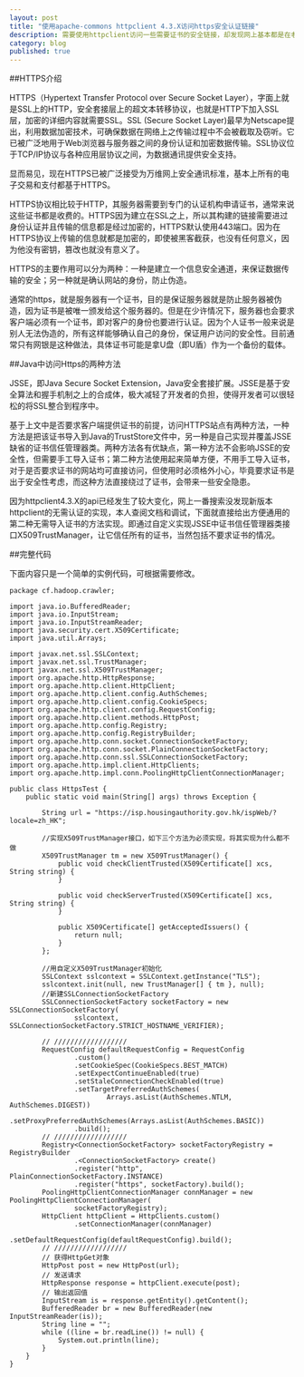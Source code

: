 ```yaml
---
layout: post
title: "使用apache-commons httpclient 4.3.X访问https安全认证链接"
description: 需要使用httpclient访问一些需要证书的安全链接，却发现网上基本都是在老的3.X版本的httpclient上的实现。
category: blog
published: true
---
```


##HTTPS介绍

HTTPS（Hypertext Transfer Protocol over Secure Socket Layer），字面上就是SSL上的HTTP，安全套接层上的超文本转移协议，也就是HTTP下加入SSL层，加密的详细内容就需要SSL。SSL (Secure Socket Layer)最早为Netscape提出，利用数据加密技术，可确保数据在网络上之传输过程中不会被截取及窃听。它已被广泛地用于Web浏览器与服务器之间的身份认证和加密数据传输。SSL协议位于TCP/IP协议与各种应用层协议之间，为数据通讯提供安全支持。

显而易见，现在HTTPS已被广泛接受为万维网上安全通讯标准，基本上所有的电子交易和支付都基于HTTPS。

HTTPS协议相比较于HTTP，其服务器需要到专门的认证机构申请证书，通常来说这些证书都是收费的。HTTPS因为建立在SSL之上，所以其构建的链接需要进过身份认证并且传输的信息都是经过加密的，HTTPS默认使用443端口。因为在HTTPS协议上传输的信息就都是加密的，即使被黑客截获，也没有任何意义，因为他没有密钥，篡改也就没有意义了。

HTTPS的主要作用可以分为两种：一种是建立一个信息安全通道，来保证数据传输的安全；另一种就是确认网站的身份，防止伪造。

通常的https，就是服务器有一个证书，目的是保证服务器就是防止服务器被伪造，因为证书是被唯一颁发给这个服务器的。但是在少许情况下，服务器也会要求客户端必须有一个证书，即对客户的身份也要进行认证。因为个人证书一般来说是别人无法伪造的，所有这样能够确认自己的身份，保证用户访问的安全性。目前通常只有网银是这种做法，具体证书可能是拿U盘（即U盾）作为一个备份的载体。

##Java中访问Https的两种方法

JSSE，即Java Secure Socket Extension，Java安全套接扩展。JSSE是基于安全算法和握手机制之上的合成体，极大减轻了开发者的负担，使得开发者可以很轻松的将SSL整合到程序中。

基于上文中是否要求客户端提供证书的前提，访问HTTPS站点有两种方法，一种方法是把该证书导入到Java的TrustStore文件中，另一种是自己实现并覆盖JSSE缺省的证书信任管理器类。两种方法各有优缺点，第一种方法不会影响JSSE的安全性，但需要手工导入证书；第二种方法使用起来简单方便，不用手工导入证书，对于是否要求证书的网站均可直接访问，但使用时必须格外小心，毕竟要求证书是出于安全性考虑，而这种方法直接绕过了证书，会带来一些安全隐患。

因为httpclient4.3.X的api已经发生了较大变化，网上一番搜索没发现新版本httpclient的无需认证的实现，本人查阅文档和调试，下面就直接给出方便通用的第二种无需导入证书的方法实现。即通过自定义实现JSSE中证书信任管理器类接口X509TrustManager，让它信任所有的证书，当然包括不要求证书的情况。
       
##完整代码

下面内容只是一个简单的实例代码，可根据需要修改。
	
    package cf.hadoop.crawler;

	import java.io.BufferedReader;
	import java.io.InputStream;
	import java.io.InputStreamReader;
	import java.security.cert.X509Certificate;
	import java.util.Arrays;

	import javax.net.ssl.SSLContext;
	import javax.net.ssl.TrustManager;
	import javax.net.ssl.X509TrustManager;
	import org.apache.http.HttpResponse;
	import org.apache.http.client.HttpClient;
	import org.apache.http.client.config.AuthSchemes;
	import org.apache.http.client.config.CookieSpecs;
	import org.apache.http.client.config.RequestConfig;
	import org.apache.http.client.methods.HttpPost;
	import org.apache.http.config.Registry;
	import org.apache.http.config.RegistryBuilder;
	import org.apache.http.conn.socket.ConnectionSocketFactory;
	import org.apache.http.conn.socket.PlainConnectionSocketFactory;
	import org.apache.http.conn.ssl.SSLConnectionSocketFactory;
	import org.apache.http.impl.client.HttpClients;
	import org.apache.http.impl.conn.PoolingHttpClientConnectionManager;

	public class HttpsTest {
		public static void main(String[] args) throws Exception {
		
			String url = "https://isp.housingauthority.gov.hk/ispWeb/?locale=zh_HK";
			
            //实现X509TrustManager接口，如下三个方法为必须实现，将其实现为什么都不做
			X509TrustManager tm = new X509TrustManager() {
				public void checkClientTrusted(X509Certificate[] xcs, String string) {
				}

				public void checkServerTrusted(X509Certificate[] xcs, String string) {
				}

				public X509Certificate[] getAcceptedIssuers() {
					return null;
				}
			};
			
            //用自定义X509TrustManager初始化
			SSLContext sslcontext = SSLContext.getInstance("TLS");
			sslcontext.init(null, new TrustManager[] { tm }, null);
			//新建SSLConnectionSocketFactory
			SSLConnectionSocketFactory socketFactory = new SSLConnectionSocketFactory(
					sslcontext, SSLConnectionSocketFactory.STRICT_HOSTNAME_VERIFIER);

			// //////////////////
			RequestConfig defaultRequestConfig = RequestConfig
					.custom()
					.setCookieSpec(CookieSpecs.BEST_MATCH)
					.setExpectContinueEnabled(true)
					.setStaleConnectionCheckEnabled(true)
					.setTargetPreferredAuthSchemes(
							Arrays.asList(AuthSchemes.NTLM, AuthSchemes.DIGEST))
					.setProxyPreferredAuthSchemes(Arrays.asList(AuthSchemes.BASIC))
					.build();
			// //////////////////
			Registry<ConnectionSocketFactory> socketFactoryRegistry = RegistryBuilder
					.<ConnectionSocketFactory> create()
					.register("http", PlainConnectionSocketFactory.INSTANCE)
					.register("https", socketFactory).build();
			PoolingHttpClientConnectionManager connManager = new PoolingHttpClientConnectionManager(
					socketFactoryRegistry);
			HttpClient httpClient = HttpClients.custom()
					.setConnectionManager(connManager)
					.setDefaultRequestConfig(defaultRequestConfig).build();
			// //////////////////
			// 获得HttpGet对象
			HttpPost post = new HttpPost(url);
			// 发送请求
			HttpResponse response = httpClient.execute(post);
			// 输出返回值
			InputStream is = response.getEntity().getContent();
			BufferedReader br = new BufferedReader(new InputStreamReader(is));
			String line = "";
			while ((line = br.readLine()) != null) {
				System.out.println(line);
			}
		}
	}